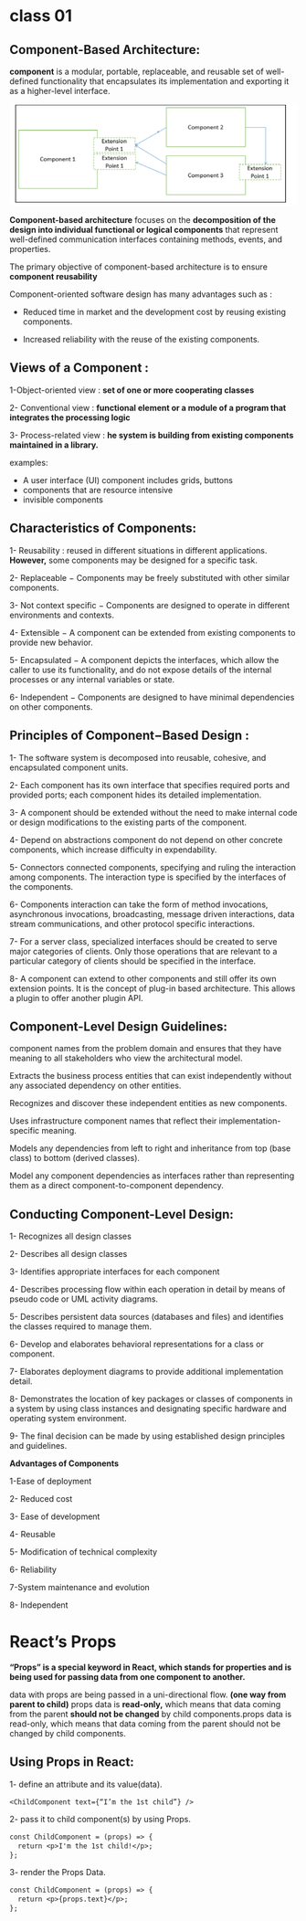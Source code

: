 # class 01
## Component-Based Architecture:


 **component**  is a modular, portable, replaceable, and reusable set of well-defined functionality that encapsulates its implementation and exporting it as a higher-level interface.

 ![component image](img/component.png)

 **Component-based architecture** focuses on the **decomposition of the design into individual functional or logical components** that represent well-defined communication interfaces containing methods, events, and properties.

 The primary objective of component-based architecture is to ensure **component reusability**


 Component-oriented software design has many advantages such as :

+ Reduced time in market and the development cost by reusing existing components.

+ Increased reliability with the reuse of the existing components.
## Views of a Component :

1-Object-oriented view : **set of one or more cooperating classes**

2- Conventional view :  **functional element or a module of a program that integrates the processing logic**

3- Process-related view :  **he system is building from existing components maintained in a library.**


examples:
 + A user interface (UI) component includes grids, buttons
 +  components  that are resource intensive
 +  invisible components


 ## Characteristics of Components:

 1- Reusability : reused in different situations in different applications. **However,** some components may be designed for a specific task.

2- Replaceable − Components may be freely substituted with other similar components.

3- Not context specific − Components are designed to operate in different environments and contexts.

4- Extensible − A component can be extended from existing components to provide new behavior.

5- Encapsulated −  A component depicts the interfaces, which allow the caller to use its functionality, and do not expose details of the internal processes or any internal variables or state.

6- Independent − Components are designed to have minimal dependencies on other components.


## Principles of Component−Based Design :

1- The software system is decomposed into reusable, cohesive, and encapsulated component units.

2- Each component has its own interface that specifies required ports and provided ports; each component hides its detailed implementation.

3- A component should be extended without the need to make internal code or design modifications to the existing parts of the component.

4- Depend on abstractions component do not depend on other concrete components, which increase difficulty in expendability.

5- Connectors connected components, specifying and ruling the interaction among components. The interaction type is specified by the interfaces of the components.

6- Components interaction can take the form of method invocations, asynchronous invocations, broadcasting, message driven interactions, data stream communications, and other protocol specific interactions.

7- For a server class, specialized interfaces should be created to serve major categories of clients. Only those operations that are relevant to a particular category of clients should be specified in the interface.

8- A component can extend to other components and still offer its own extension points. It is the concept of plug-in based architecture. This allows a plugin to offer another plugin API.


## Component-Level Design Guidelines:
 component names from the problem domain and ensures that they have meaning to all stakeholders who view the architectural model.

Extracts the business process entities that can exist independently without any associated dependency on other entities.

Recognizes and discover these independent entities as new components.

Uses infrastructure component names that reflect their implementation-specific meaning.

Models any dependencies from left to right and inheritance from top (base class) to bottom (derived classes).

Model any component dependencies as interfaces rather than representing them as a direct component-to-component dependency.


## Conducting Component-Level Design:
1- Recognizes all design classes 

2- Describes all design classes 

3- Identifies appropriate interfaces for each component 

4- Describes processing flow within each operation in detail by means of pseudo code or UML activity diagrams.

5- Describes persistent data sources (databases and files) and identifies the classes required to manage them.

6- Develop and elaborates behavioral representations for a class or component. 

7- Elaborates deployment diagrams to provide additional implementation detail.

8- Demonstrates the location of key packages or classes of components in a system by using class instances and designating specific hardware and operating system environment.

9- The final decision can be made by using established design principles and guidelines.


**Advantages of Components**

1-Ease of deployment 

2- Reduced cost 

3- Ease of development

4- Reusable

5- Modification of technical complexity 

6- Reliability 

7-System maintenance and evolution

8- Independent 

# React’s Props

**“Props” is a special keyword in React, which stands for properties and is being used for passing data from one component to another.**


 data with props are being passed in a uni-directional flow. **(one way from parent to child)** props data is **read-only,** which means that data coming from the parent **should not be changed** by child components.props data is read-only, which means that data coming from the parent should not be changed by child components.



 ## Using Props in React:
 1- define an attribute and its value(data).
 ```
<ChildComponent text={“I’m the 1st child”} />
 ```


2-  pass it to child component(s) by using Props.
```
const ChildComponent = (props) => {  
  return <p>I'm the 1st child!</p>; 
};
```


3-  render the Props Data.
```
const ChildComponent = (props) => {  
  return <p>{props.text}</p>; 
};
```






